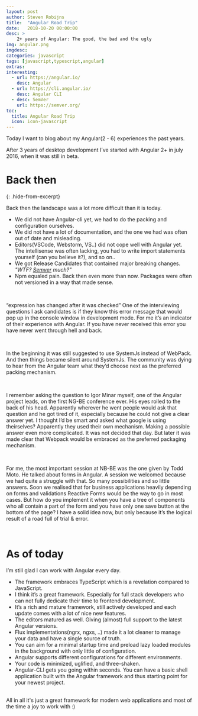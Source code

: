 ```yaml
---
layout: post
author: Steven Robijns
title:  "Angular Road Trip"
date:   2018-10-20 00:00:00
desc: >
    2+ years of Angular: The good, the bad and the ugly
img: angular.png
imgdesc:
categories: javascript
tags: [javascript,typescript,angular]
extras:
interesting:
  - url: https://angular.io/
    desc: Angular
  - url: https://cli.angular.io/
    desc: Angular CLI
  - desc: SemVer
    url: https://semver.org/
toc:
  title: Angular Road Trip
  icon: icon-javascript
---
```


Today I want to blog about my Angular(2 - 6) experiences the past years.

After 3 years of desktop development I’ve started with Angular 2+ in july 2016, when it was still in beta. 

# Back then
{: .hide-from-excerpt}

Back then the landscape was a lot more difficult than it is today.
<!--more-->
- We did not have Angular-cli yet, we had to do the packing and configuration ourselves.
- We did not have a lot of documentation, and the one we had was often out of date and misleading.
- Editors(VSCode, Webstorm, VS..) did not cope well with Angular yet. The intellisense was often lacking, you had to write import statements yourself (can you believe it?), and so on..
- We got Release Candidates that contained major breaking changes. *"WTF? [Semver](https://semver.org) much?"*
- Npm equaled pain. Back then even more than now. Packages were often not versioned in a way that made sense. 

<br/>

“expression has changed after it was checked”
One of the interviewing questions I ask candidates is if they know this error message that would pop up in the console window in development mode. 
For me it’s an indicator of their experience with Angular. If you have never received this error you have never went through hell and back.

<br/>

In the beginning it was still suggested to use SystemJs instead of WebPack.
And then things became silent around SystemJs. The community was dying to hear from the Angular team what they’d choose next as the preferred packing mechanism.

<br/>

I remember asking the question to Igor Minar myself, one of the Angular project leads, on the first NG-BE conference ever. His eyes rolled to the back of his head. 
Apparently wherever he went people would ask that question and he got tired of it, especially because he could not give a clear answer yet. 
I thought I’d be smart and asked what google is using theirselves? Apparently they used their own mechanism. Making a possible answer even more complicated. 
It was not decided that day. But later it was made clear that Webpack would be embraced as the preferred packaging mechanism.

<br/>

For me, the most important session at NB-BE was the one given by Todd Moto.
He talked about forms in Angular. A session we welcomed because we had quite a struggle with that. So many possibilities and so little answers. 
Soon we realised that for business applications heavily depending on forms and validations Reactive Forms would be the way to go in most cases. 
But how do you implement it when you have a tree of components who all contain a part of the form and you have only one save button at the bottom of the page? 
I have a solid idea now, but only because it’s the logical result of a road full of trial & error.

<br/>

# As of today
I’m still glad I can work with Angular every day.

- The framework embraces TypeScript which is a revelation compared to JavaScript.
- I think it’s a great framework. Especially for full stack developers who can not fully dedicate their time to frontend development.
- It’s a rich and mature framework, still actively developed and each update comes with a lot of nice new features.
- The editors matured as well. Giving (almost) full support to the latest Angular versions.
- Flux implementations(ngrx, ngxs, ..) made it a lot cleaner to manage your data and have a single source of truth.
- You can aim for a minimal startup time and preload lazy loaded modules in the background with only little of configuration.
- Angular supports different configurations for different environments.
- Your code is minimized, uglified, and three-shaken.
- Angular-CLI gets you going within seconds. You can have a basic shell application built with the Angular framework and thus starting point for your newest project.
<br/>
All in all it's just a great framework for modern web applications and most of the time a joy to work with :)




